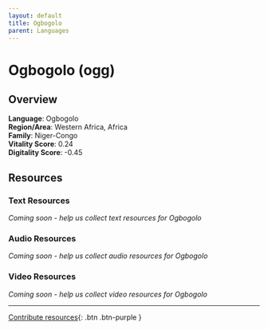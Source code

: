 ```yaml
---
layout: default
title: Ogbogolo
parent: Languages
---
```


# Ogbogolo (ogg)

## Overview

**Language**: Ogbogolo  
**Region/Area**: Western Africa, Africa  
**Family**: Niger-Congo  
**Vitality Score**: 0.24  
**Digitality Score**: -0.45  

## Resources

### Text Resources
*Coming soon - help us collect text resources for Ogbogolo*

### Audio Resources
*Coming soon - help us collect audio resources for Ogbogolo*

### Video Resources
*Coming soon - help us collect video resources for Ogbogolo*

---

[Contribute resources](https://fairtrain.github.io/){: .btn .btn-purple }
